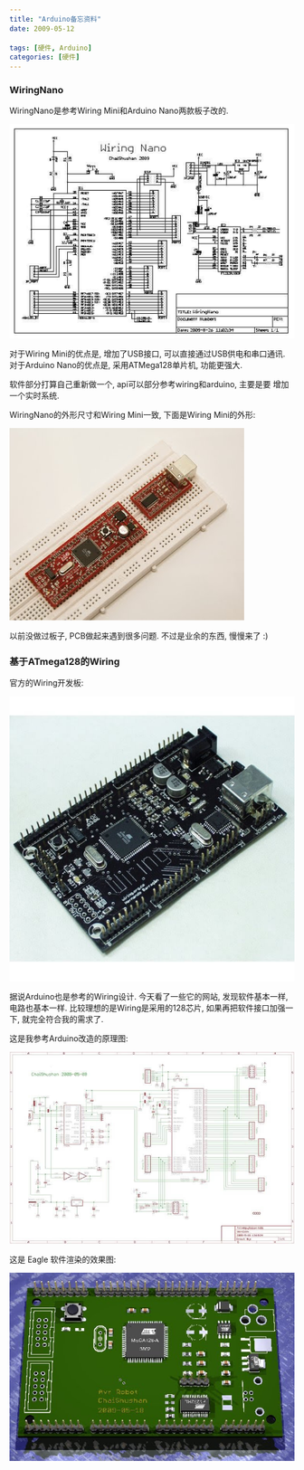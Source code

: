 ```yaml
---
title: "Arduino备忘资料"
date: 2009-05-12

tags: [硬件, Arduino]
categories: [硬件]
---
```


### WiringNano

WiringNano是参考Wiring Mini和Arduino Nano两款板子改的.

![](/images/arduino/WiringNano_01.jpg)

对于Wiring Mini的优点是, 增加了USB接口, 可以直接通过USB供电和串口通讯.
对于Arduino Nano的优点是, 采用ATMega128单片机, 功能更强大.

软件部分打算自己重新做一个, api可以部分参考wiring和arduino, 主要是要
增加一个实时系统.

WiringNano的外形尺寸和Wiring Mini一致, 下面是Wiring Mini的外形:

![](/images/arduino/WiringNano_02.jpg)

以前没做过板子, PCB做起来遇到很多问题. 不过是业余的东西, 慢慢来了 :)


### 基于ATmega128的Wiring

官方的Wiring开发板:

![](/images/arduino/Wiring.jpg)

据说Arduino也是参考的Wiring设计. 今天看了一些它的网站, 发现软件基本一样, 电路也基本一样.
比较理想的是Wiring是采用的128芯片, 如果再把软件接口加强一下, 就完全符合我的需求了.

这是我参考Arduino改造的原理图:

![](/images/arduino/wiring128-01.jpg)

这是 Eagle 软件渲染的效果图:

![](/images/arduino/wiring128-02.jpg)

